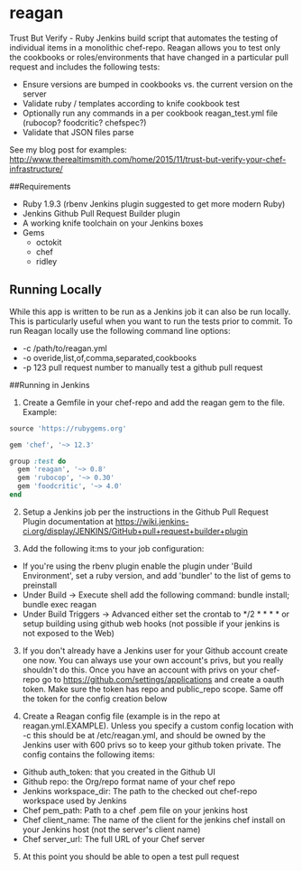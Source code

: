 reagan
======

Trust But Verify - Ruby Jenkins build script that automates the testing of individual items in a monolithic chef-repo.  Reagan allows you to test only the cookbooks or roles/environments that have changed in a particular pull request and includes the following tests:

* Ensure versions are bumped in cookbooks vs. the  current version on the server
* Validate ruby / templates according to knife cookbook test
* Optionally run any commands in a per cookbook reagan_test.yml file (rubocop? foodcritic? chefspec?)
* Validate that JSON files parse

See my blog post for examples: http://www.therealtimsmith.com/home/2015/11/trust-but-verify-your-chef-infrastructure/

##Requirements
* Ruby 1.9.3 (rbenv Jenkins plugin suggested to get more modern Ruby)
* Jenkins Github Pull Request Builder plugin
* A working knife toolchain on your Jenkins boxes
* Gems
  * octokit
  * chef
  * ridley

## Running Locally
While this app is written to be run as a Jenkins job it can also be run locally. This is particularly useful when you want to run the tests prior to commit.  To run Reagan locally use the following command line options:

* -c /path/to/reagan.yml
* -o overide,list,of,comma,separated,cookbooks
* -p 123 pull request number to manually test a github pull request

##Running in Jenkins
1) Create a Gemfile in your chef-repo and add the reagan gem to the file.  Example:

```ruby
source 'https://rubygems.org'

gem 'chef', '~> 12.3'

group :test do
  gem 'reagan', '~> 0.8'
  gem 'rubocop', '~> 0.30'
  gem 'foodcritic', '~> 4.0'
end
```

2) Setup a Jenkins job per the instructions in the Github Pull Request Plugin documentation at https://wiki.jenkins-ci.org/display/JENKINS/GitHub+pull+request+builder+plugin

3) Add the following it:ms to your job configuration:

 * If you're using the rbenv plugin enable the plugin under 'Build Environment', set a ruby version, and add 'bundler' to the  list of gems to preinstall
 * Under Build -> Execute shell add the following command: bundle install; bundle exec reagan
 * Under Build Triggers -> Advanced either set the crontab to */2 * * * * or setup building using github web hooks (not possible if your jenkins is not exposed to the Web)

3) If you don't already have a Jenkins user for your Github account create one now.  You can always use your own account's privs, but you really shouldn't do this.  Once you have an account with privs on your chef-repo go to https://github.com/settings/applications and create a oauth token.  Make sure the token has repo and public_repo scope.  Same off the token for the config creation below

4) Create a Reagan config file (example is in the repo at reagan.yml.EXAMPLE).  Unless you specify a custom config location with -c this should be at /etc/reagan.yml, and should be owned by the Jenkins user with 600 privs so to keep your github token private.  The config contains the following items:

 * Github auth_token: that you created in the Github UI
 * Github repo: the Org/repo format name of your chef repo
 * Jenkins workspace_dir: The path to the checked out chef-repo workspace used by Jenkins
 * Chef pem_path: Path to a chef .pem file on your jenkins host
 * Chef client_name: The name of the client for the jenkins chef install on your Jenkins host (not the server's client name)
 * Chef server_url: The full URL of your Chef server

5) At this point you should be able to open a test pull request



